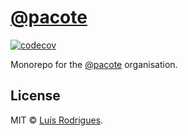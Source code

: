 # [@pacote](https://www.npmjs.com/org/pacote)

[![codecov](https://codecov.io/gh/PacoteJS/pacote/branch/main/graph/badge.svg)](https://codecov.io/gh/PacoteJS/pacote)

Monorepo for the [@pacote](https://www.npmjs.com/org/pacote) organisation.

## License

MIT © [Luís Rodrigues](https://goblindegook.com).
